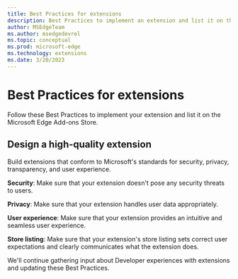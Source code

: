 ```yaml
---
title: Best Practices for extensions
description: Best Practices to implement an extension and list it on the Microsoft Edge Add-ons Store.  
author: MSEdgeTeam
ms.author: msedgedevrel
ms.topic: conceptual
ms.prod: microsoft-edge
ms.technology: extensions
ms.date: 3/20/2023
---
```

# Best Practices for extensions

Follow these Best Practices to implement your extension and list it on the Microsoft Edge Add-ons Store.


<!-- ====================================================================== -->
## Design a high-quality extension

Build extensions that conform to Microsoft's standards for security, privacy, transparency, and user experience.

**Security**: Make sure that your extension doesn't pose any security threats to users. 

**Privacy**: Make sure that your extension handles user data appropriately. 

**User experience**: Make sure that your extension provides an intuitive and seamless user experience. 

**Store listing**: Make sure that your extension's store listing sets correct user expectations and clearly communicates what the extension does.

We'll continue gathering input about Developer experiences with extensions and updating these Best Practices.
